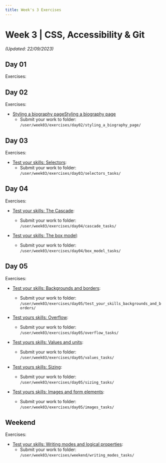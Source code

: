 ```yaml
---
title: Week's 3 Exercises
---
```


# Week 3 | CSS, Accessibility & Git

_(Updated: 22/09/2023)_

## Day 01

  Exercises:

## Day 02

  Exercises:

  - [Styling a biography pageStyling a biography page](/curriculum/TBP/week03/exercises/styling_a_biography_page/index.md)
    - Submit your work to folder: `/user/week03/exercises/day02/styling_a_biography_page/`

## Day 03

  Exercises:

  - [Test your skills: Selectors](/curriculum/TBP/week03/exercises/selectors_tasks/index.md):
    - Submit your work to folder:  `/user/week03/exercises/day03/selectors_tasks/`

## Day 04

  Exercises:

  - [Test your skills: The Cascade](/curriculum/TBP/week03/exercises/cascade_tasks/index.md):
    - Submit your work to folder:  `/user/week03/exercises/day04/cascade_tasks/`

  - [Test your skills: The box model](/curriculum/TBP/week03/exercises/box_model_tasks/index.md):
    - Submit your work to folder:  `/user/week03/exercises/day04/box_model_tasks/`

## Day 05

  Exercises:

  - [Test your skills: Backgrounds and borders](/curriculum/TBP/week03/exercises/test_your_skills_backgrounds_and_borders/index.md):
    - Submit your work to folder:  `/user/week03/exercises/day05/test_your_skills_backgrounds_and_borders/`

  - [Test yours skills: Overflow](/curriculum/TBP/week03/exercises/overflow_tasks/index.md):
    - Submit your work to folder:  `/user/week03/exercises/day05/overflow_tasks/`

  - [Test yours skills: Values and units](/curriculum/TBP/week03/exercises/values_tasks/index.md):
    - Submit your work to folder:  `/user/week03/exercises/day05/values_tasks/`

  - [Test yours skills: Sizing](/curriculum/TBP/week03/exercises/sizing_tasks/index.md):
    - Submit your work to folder:  `/user/week03/exercises/day05/sizing_tasks/`

  - [Test yours skills: Images and form elements](/curriculum/TBP/week03/exercises/images_tasks/index.md):
    - Submit your work to folder:  `/user/week03/exercises/day05/images_tasks/`

  ## Weekend

  Exercises:

  - [Test your skills: Writing modes and logical properties](/curriculum/TBP/week03/exercises/writing_modes_tasks/index.md):
    - Submit your work to folder:  `/user/week03/exercises/weekend/writing_modes_tasks/`